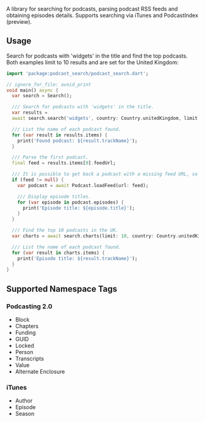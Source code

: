 A library for searching for podcasts, parsing podcast RSS feeds and obtaining episodes details. Supports searching via iTunes and PodcastIndex (preview).

## Usage

Search for podcasts with 'widgets' in the title and find the top podcasts. Both
examples limit to 10 results and are set for the United Kingdom:

```dart
import 'package:podcast_search/podcast_search.dart';

// ignore_for_file: avoid_print
void main() async {
  var search = Search();

  /// Search for podcasts with 'widgets' in the title.
  var results =
  await search.search('widgets', country: Country.unitedKingdom, limit: 10);

  /// List the name of each podcast found.
  for (var result in results.items) {
    print('Found podcast: ${result.trackName}');
  }

  /// Parse the first podcast.
  final feed = results.items[0].feedUrl;

  /// It is possible to get back a podcast with a missing feed URL, so check that.
  if (feed != null) {
    var podcast = await Podcast.loadFeed(url: feed);

    /// Display episode titles.
    for (var episode in podcast.episodes) {
      print('Episode title: ${episode.title}');
    }
  }

  /// Find the top 10 podcasts in the UK.
  var charts = await search.charts(limit: 10, country: Country.unitedKingdom);

  /// List the name of each podcast found.
  for (var result in charts.items) {
    print('Episode title: ${result.trackName}');
  }
}
```
## Supported Namespace Tags

### Podcasting 2.0

- Block
- Chapters
- Funding
- GUID
- Locked
- Person
- Transcripts
- Value
- Alternate Enclosure

### iTunes

- Author
- Episode
- Season
